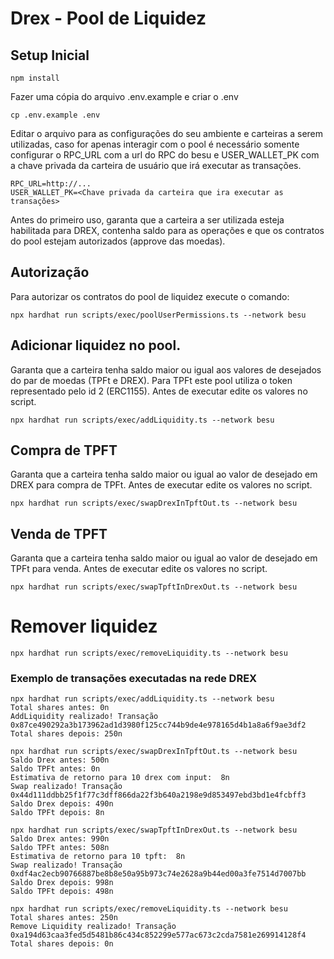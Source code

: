 # Drex - Pool de Liquidez

## Setup Inicial
```shell
npm install
```

Fazer uma cópia do arquivo .env.example e criar o .env
```shell
cp .env.example .env
```

Editar o arquivo para as configurações do seu ambiente e carteiras a serem utilizadas, caso for apenas interagir com o pool é necessário somente configurar o RPC_URL com a url do RPC do besu e USER_WALLET_PK com a chave privada da carteira de usuário que irá executar as transações. 
```shell
RPC_URL=http://...
USER_WALLET_PK=<Chave privada da carteira que ira executar as transações>
```

Antes do primeiro uso, garanta que a carteira a ser utilizada esteja habilitada para DREX, contenha saldo para as operações e que os contratos do pool estejam autorizados (approve das moedas).

## Autorização
Para autorizar os contratos do pool de liquidez execute o comando:
```shell
npx hardhat run scripts/exec/poolUserPermissions.ts --network besu
```

## Adicionar liquidez no pool.
Garanta que a carteira tenha saldo maior ou igual aos valores de desejados do par de moedas (TPFt e DREX).
Para TPFt este pool utiliza o token representado pelo id 2 (ERC1155).
Antes de executar edite os valores no script.
```shell
npx hardhat run scripts/exec/addLiquidity.ts --network besu
```

## Compra de TPFT
Garanta que a carteira tenha saldo maior ou igual ao valor de desejado em DREX para compra de TPFt.
Antes de executar edite os valores no script.
```shell
npx hardhat run scripts/exec/swapDrexInTpftOut.ts --network besu
```

## Venda de TPFT
Garanta que a carteira tenha saldo maior ou igual ao valor de desejado em TPFt para venda.
Antes de executar edite os valores no script.
```shell
npx hardhat run scripts/exec/swapTpftInDrexOut.ts --network besu
```

# Remover liquidez
```shell
npx hardhat run scripts/exec/removeLiquidity.ts --network besu
```

### Exemplo de transações executadas na rede DREX

```shell
npx hardhat run scripts/exec/addLiquidity.ts --network besu
Total shares antes: 0n
AddLiquidity realizado! Transação 0x87ce490292a3b173962ad1d3980f125cc744b9de4e978165d4b1a8a6f9ae3df2
Total shares depois: 250n
```

```shell
npx hardhat run scripts/exec/swapDrexInTpftOut.ts --network besu
Saldo Drex antes: 500n
Saldo TPFt antes: 0n
Estimativa de retorno para 10 drex com input:  8n
Swap realizado! Transação 0x44d111ddbb25f1f77c3dff866da22f3b640a2198e9d853497ebd3bd1e4fcbff3
Saldo Drex depois: 490n
Saldo TPFt depois: 8n
```

```shell
npx hardhat run scripts/exec/swapTpftInDrexOut.ts --network besu
Saldo Drex antes: 990n
Saldo TPFt antes: 508n
Estimativa de retorno para 10 tpft:  8n
Swap realizado! Transação 0xdf4ac2ecb90766887be8b8e50a95b973c74e2628a9b44ed00a3fe7514d7007bb
Saldo Drex depois: 998n
Saldo TPFt depois: 498n
```

```shell
npx hardhat run scripts/exec/removeLiquidity.ts --network besu
Total shares antes: 250n
Remove Liquidity realizado! Transação 0xa194d63caa3fed5d5481b86c434c852299e577ac673c2cda7581e269914128f4
Total shares depois: 0n
```